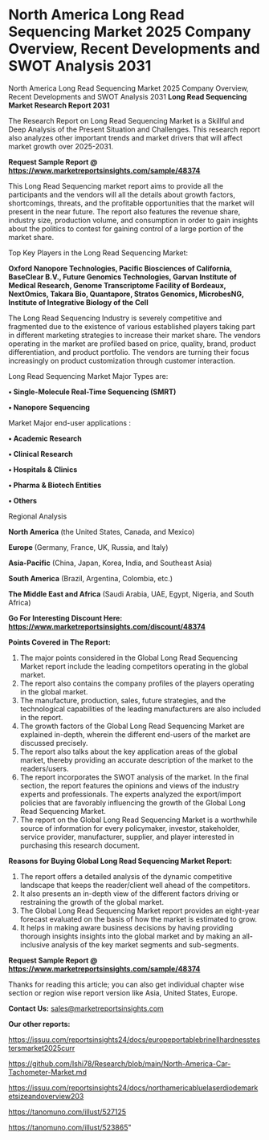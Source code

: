 # North America Long Read Sequencing Market 2025 Company Overview, Recent Developments and SWOT Analysis 2031
 North America Long Read Sequencing Market 2025 Company Overview, Recent Developments and SWOT Analysis 2031
<strong>Long Read Sequencing Market Research Report 2031</strong>

The Research Report on Long Read Sequencing Market is a Skillful and Deep Analysis of the Present Situation and Challenges. This research report also analyzes other important trends and market drivers that will affect market growth over 2025-2031.

<strong>Request Sample Report @ <a href=https://www.marketreportsinsights.com/sample/48374>https://www.marketreportsinsights.com/sample/48374</a></strong>

This Long Read Sequencing market report aims to provide all the participants and the vendors will all the details about growth factors, shortcomings, threats, and the profitable opportunities that the market will present in the near future. The report also features the revenue share, industry size, production volume, and consumption in order to gain insights about the politics to contest for gaining control of a large portion of the market share.

Top Key Players in the Long Read Sequencing Market:

<strong>Oxford Nanopore Technologies, Pacific Biosciences of California, BaseClear B.V., Future Genomics Technologies, Garvan Institute of Medical Research, Genome Transcriptome Facility of Bordeaux, NextOmics, Takara Bio, Quantapore, Stratos Genomics, MicrobesNG, Institute of Integrative Biology of the Cell</strong>

The Long Read Sequencing Industry is severely competitive and fragmented due to the existence of various established players taking part in different marketing strategies to increase their market share. The vendors operating in the market are profiled based on price, quality, brand, product differentiation, and product portfolio. The vendors are turning their focus increasingly on product customization through customer interaction.

Long Read Sequencing Market Major Types are:

<strong>•  Single-Molecule Real-Time Sequencing (SMRT)

•  Nanopore Sequencing</strong>

Market Major end-user applications :

<strong>•  Academic Research

•  Clinical Research

•  Hospitals & Clinics

•  Pharma & Biotech Entities

•  Others</strong>

Regional Analysis

</u><strong><b>North America</b></strong> (the United States, Canada, and Mexico)

<strong><b>Europe </b></strong>(Germany, France, UK, Russia, and Italy)

<strong><b>Asia-Pacific</b></strong> (China, Japan, Korea, India, and Southeast Asia)

<strong><b>South America</b></strong> (Brazil, Argentina, Colombia, etc.)

<strong><b>The Middle East and Africa</b></strong> (Saudi Arabia, UAE, Egypt, Nigeria, and South Africa)

<strong>Go For Interesting Discount Here: <a href=https://www.marketreportsinsights.com/discount/48374>https://www.marketreportsinsights.com/discount/48374</a></strong>

<strong>Points Covered in The Report:</strong>
<ol>
  <li>The major points considered in the Global Long Read Sequencing Market report include the leading competitors operating in the global market.</li>
  <li>The report also contains the company profiles of the players operating in the global market.</li>
  <li>The manufacture, production, sales, future strategies, and the technological capabilities of the leading manufacturers are also included in the report.</li>
  <li>The growth factors of the Global Long Read Sequencing Market are explained in-depth, wherein the different end-users of the market are discussed precisely.</li>
  <li>The report also talks about the key application areas of the global market, thereby providing an accurate description of the market to the readers/users.</li>
  <li>The report incorporates the SWOT analysis of the market. In the final section, the report features the opinions and views of the industry experts and professionals. The experts analyzed the export/import policies that are favorably influencing the growth of the Global Long Read Sequencing Market.</li>
  <li>The report on the Global Long Read Sequencing Market is a worthwhile source of information for every policymaker, investor, stakeholder, service provider, manufacturer, supplier, and player interested in purchasing this research document.</li>
</ol>
<strong>Reasons for Buying Global Long Read Sequencing Market Report:</strong>

<ol>
  <li>The report offers a detailed analysis of the dynamic competitive landscape that keeps the reader/client well ahead of the competitors.</li>
  <li>It also presents an in-depth view of the different factors driving or restraining the growth of the global market.</li>
  <li>The Global Long Read Sequencing Market report provides an eight-year forecast evaluated on the basis of how the market is estimated to grow.</li>
  <li>It helps in making aware business decisions by having providing thorough insights insights into the global market and by making an all-inclusive analysis of the key market segments and sub-segments.</li>
</ol>
<strong>Request Sample Report @ <a href=https://www.marketreportsinsights.com/sample/48374>https://www.marketreportsinsights.com/sample/48374</a></strong>


Thanks for reading this article; you can also get individual chapter wise section or region wise report version like Asia, United States, Europe.

<strong>Contact Us:</strong>
sales@marketreportsinsights.com

<strong>Our other reports:</strong>

<a href=https://issuu.com/reportsinsights24/docs/europeportablebrinellhardnesstestersmarket2025curr>https://issuu.com/reportsinsights24/docs/europeportablebrinellhardnesstestersmarket2025curr</a>

<a href=https://github.com/Ishi78/Research/blob/main/North-America-Car-Tachometer-Market.md>https://github.com/Ishi78/Research/blob/main/North-America-Car-Tachometer-Market.md</a>

<a href=https://issuu.com/reportsinsights24/docs/northamericabluelaserdiodemarketsizeandoverview203>https://issuu.com/reportsinsights24/docs/northamericabluelaserdiodemarketsizeandoverview203</a>

<a href=https://tanomuno.com/illust/527125>https://tanomuno.com/illust/527125</a>

<a href=https://tanomuno.com/illust/523865>https://tanomuno.com/illust/523865</a>"
